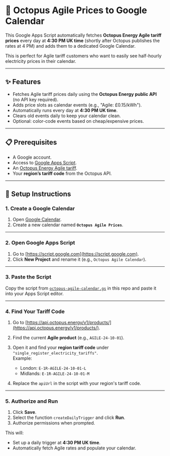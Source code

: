 # 🐙 Octopus Agile Prices to Google Calendar

This Google Apps Script automatically fetches **Octopus Energy Agile tariff prices** every day at **4:30 PM UK time** (shortly after Octopus publishes the rates at 4 PM) and adds them to a dedicated Google Calendar.  

This is perfect for Agile tariff customers who want to easily see half-hourly electricity prices in their calendar.

---

## ✨ Features
- Fetches Agile tariff prices daily using the **Octopus Energy public API** (no API key required).
- Adds price slots as calendar events (e.g., "Agile: £0.15/kWh").
- Automatically runs every day at **4:30 PM UK time**.
- Clears old events daily to keep your calendar clean.
- Optional: color-code events based on cheap/expensive prices.

---

## 📋 Prerequisites
- A Google account.
- Access to [Google Apps Script](https://script.google.com/).
- An [Octopus Energy Agile tariff](https://octopus.energy/agile/).
- Your **region’s tariff code** from the Octopus API.

---

## 🚀 Setup Instructions

### 1. Create a Google Calendar
1. Open [Google Calendar](https://calendar.google.com/).
2. Create a new calendar named **`Octopus Agile Prices`**.

---

### 2. Open Google Apps Script
1. Go to [https://script.google.com](https://script.google.com).
2. Click **New Project** and rename it (e.g., `Octopus Agile Calendar`).

---

### 3. Paste the Script
Copy the script from [`octopus-agile-calendar.gs`](octopus-agile-calendar.gs) in this repo and paste it into your Apps Script editor.

---

### 4. Find Your Tariff Code
1. Go to [https://api.octopus.energy/v1/products/](https://api.octopus.energy/v1/products/).
2. Find the current **Agile product** (e.g., `AGILE-24-10-01`).
3. Open it and find your **region tariff code** under `"single_register_electricity_tariffs"`.  
   Example:  
   - London: `E-1R-AGILE-24-10-01-L`  
   - Midlands: `E-1R-AGILE-24-10-01-M`

4. Replace the `apiUrl` in the script with your region's tariff code.

---

### 5. Authorize and Run
1. Click **Save**.
2. Select the function `createDailyTrigger` and click **Run**.
3. Authorize permissions when prompted.

This will:
- Set up a daily trigger at **4:30 PM UK time**.
- Automatically fetch Agile rates and populate your calendar.

